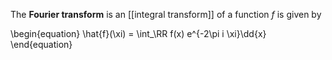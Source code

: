 The **Fourier transform** is an [[integral transform]] of a function $f$ is given by

\begin{equation}
\hat{f}(\xi) = \int_\RR f(x) e^{-2\pi i \xi}\dd{x}
\end{equation}

